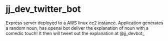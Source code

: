 # jj_dev_twitter_bot

Express server deployed to a AWS linux ec2 instance. Application generates a random noun, has openai bot deliver the explanation of noun with a comedic touch! It then will tweet out the explanation at @jj_devbot_

